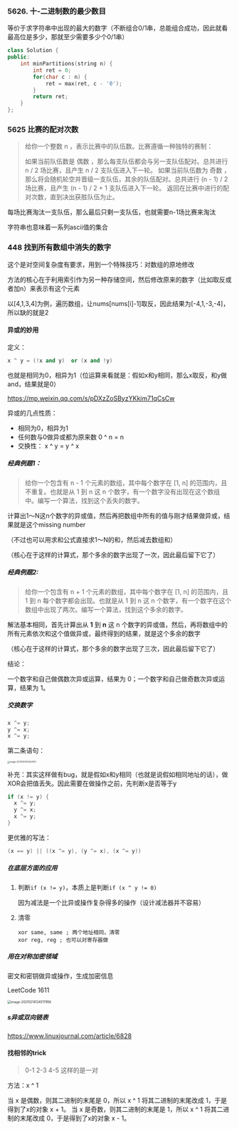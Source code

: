 ### 5626. 十-二进制数的最少数目

等价于求字符串中出现的最大的数字（不断组合0/1串，总能组合成功，因此就看最高位是多少，那就至少需要多少个0/1串）

```c++
class Solution {
public:
    int minPartitions(string n) {
        int ret = 0;
        for(char c : n) {
            ret = max(ret, c - '0');
        }
        return ret;
    }
};
```



### 5625 比赛的配对次数

> 给你一个整数 n ，表示比赛中的队伍数。比赛遵循一种独特的赛制：
>
> 如果当前队伍数是 偶数 ，那么每支队伍都会与另一支队伍配对。总共进行 n / 2 场比赛，且产生 n / 2 支队伍进入下一轮。
> 如果当前队伍数为 奇数 ，那么将会随机轮空并晋级一支队伍，其余的队伍配对。总共进行 (n - 1) / 2 场比赛，且产生 (n - 1) / 2 + 1 支队伍进入下一轮。
> 返回在比赛中进行的配对次数，直到决出获胜队伍为止。

每场比赛淘汰一支队伍，那么最后只剩一支队伍，也就需要n-1场比赛来淘汰



字符串也意味着一系列ascii值的集合



### 448 找到所有数组中消失的数字

这个是对空间复杂度有要求，用到一个特殊技巧：对数组的原地修改

方法的核心在于利用索引作为另一种存储空间，然后修改原来的数字（比如取反或者加n）来表示有这个元素

以[4,1,3,4]为例，遍历数组，让nums[nums[i]-1]取反，因此结果为[-4,1,-3,-4]，所以缺的就是2





#### 异或的妙用

定义：

```c++
x ^ y = (!x and y)  or (x and !y)
```

也就是相同为0，相异为1（位运算来看就是：假如x和y相同，那么x取反，和y做and，结果就是0）

https://mp.weixin.qq.com/s/pDXzZoSByzYKkim71qCsCw

异或的几点性质：

- 相同为0，相异为1
- 任何数与0做异或都为原来数 0 ^ n = n
- 交换性： x ^ y = y ^ x

##### 经典例题1：

> 给你一个包含有 n - 1 个元素的数组，其中每个数字在 [1, n] 的范围内，且不重复。也就是从 1 到 n 这 n 个数字，有一个数字没有出现在这个数组中。编写一个算法，找到这个丢失的数字。

计算出1～N这n个数字的异或值，然后再把数组中所有的值与刚才结果做异或，结果就是这个missing number

（不过也可以用求和公式直接求1～N的和，然后减去数组和）

（核心在于这样的计算式，那个多余的数字出现了一次，因此最后留下它了）

##### 经典例题2:

> 给你一个包含有 n + 1 个元素的数组，其中每个数字在 [1, n] 的范围内，且 1 到 n 每个数字都会出现。也就是从 1 到 n 这 n 个数字，有一个数字在这个数组中出现了两次。编写一个算法，找到这个多余的数字。

解法基本相同，首先计算出从 **1** 到 **n** 这 n 个数字的异或值，然后，再将数组中的所有元素依次和这个值做异或，最终得到的结果，就是这个多余的数字

（核心在于这样的计算式，那个多余的数字出现了三次，因此最后留下它了）

结论：

一个数字和自己做偶数次异或运算，结果为 0；一个数字和自己做奇数次异或运算，结果为 1。



##### 交换数字

```c++
x ^= y;
y ^= x;
x ^= y;
```

第二条语句：

<img src="../../../../学习/笔记合集/img/image-20210214122544157.png" alt="image-20210214122544157" style="zoom:33%;" />

补充：其实这样做有bug，就是假如x和y相同（也就是说假如相同地址的话），做XOR会把值丢失。因此需要在做操作之前，先判断x是否等于y

```c++
if (x != y) {
  x ^= y;
  y ^= x;
  x ^= y;
}
```

更优雅的写法：

```c++
(x == y) || ((x ^= y), (y ^= x), (x ^= y))
```



##### 在底层方面的应用

1. 判断`if (x != y)`，本质上是判断`if (x ^ y != 0)`

   因为减法是一个比异或操作复杂得多的操作（设计减法器并不容易）

2. 清零

   ```assembly
   xor same, same ; 两个地址相同，清零
   xor reg, reg ; 也可以对寄存器做
   ```

   

##### 用在对称加密领域

密文和密钥做异或操作，生成加密信息

LeetCode 1611

<img src="../../../../学习/笔记合集/img/image-20210214124517956.png" alt="image-20210214124517956" style="zoom:50%;" />



##### s异或双向链表

https://www.linuxjournal.com/article/6828



#### 找相邻的trick

> 0-1 2-3 4-5 这样的是一对

方法：x ^ 1

当 x 是偶数，则其二进制的末尾是 0，所以 x ^ 1 将其二进制的末尾改成 1，于是得到了x的对象 x + 1。
当 x 是奇数，则其二进制的末尾是 1，所以 x ^ 1 将其二进制的末尾改成 0，于是得到了x的对象 x - 1。



